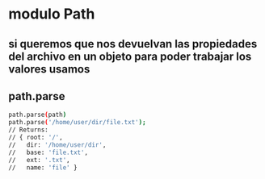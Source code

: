 # modulo Path

## si queremos que nos devuelvan las propiedades del archivo en un objeto para poder trabajar los valores usamos
## path.parse
```bash
path.parse(path)
path.parse('/home/user/dir/file.txt');
// Returns:
// { root: '/',
//   dir: '/home/user/dir',
//   base: 'file.txt',
//   ext: '.txt',
//   name: 'file' }

```
